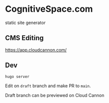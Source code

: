 # CognitiveSpace.com

static site generator

## CMS Editing

https://app.cloudcannon.com/

## Dev

```
hugo server
```

Edit on `draft` branch and make PR to `main`.

Draft branch can be previewed on Cloud Cannon
